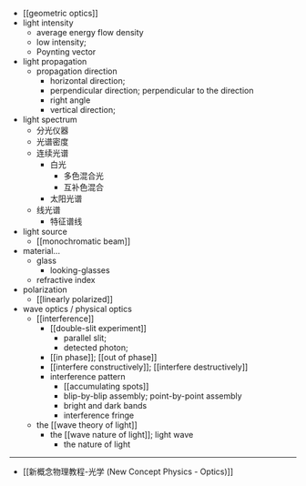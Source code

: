 - [[geometric optics]]
- light intensity
    - average energy flow density
    - low intensity;
    - Poynting vector
- light propagation
    - propagation direction
        - horizontal direction;
        - perpendicular direction; perpendicular to the direction
        - right angle
        - vertical direction;
- light spectrum
    - 分光仪器
    - 光谱密度
    - 连续光谱
        - 白光
            - 多色混合光
            - 互补色混合
        - 太阳光谱
    - 线光谱
        - 特征谱线
- light source
    - [[monochromatic beam]]
- material...
    - glass
        - looking-glasses
    - refractive index
- polarization
    - [[linearly polarized]]
- wave optics / physical optics
    - [[interference]]
        - [[double-slit experiment]]
            - parallel slit;
            - detected photon;
        - [[in phase]]; [[out of phase]]
        - [[interfere constructively]]; [[interfere destructively]]
        - interference pattern
            - [[accumulating spots]]
            - blip-by-blip assembly; point-by-point assembly
            - bright and dark bands
            - interference fringe
    - the [[wave theory of light]]
        - the [[wave nature of light]]; light wave
            - the nature of light
- ---
- [[新概念物理教程-光学 (New Concept Physics - Optics)]]
